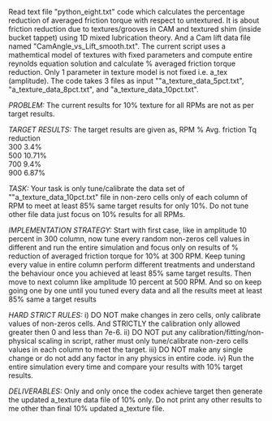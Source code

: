 Read text file "python_eight.txt" code which calculates the percentage reduction of averaged friction torque with respect to untextured. It is about friction reduction due to textures/grooves in CAM and textured shim (inside bucket tappet) using 1D mixed lubrication theory. And a Cam lift data file named "CamAngle_vs_Lift_smooth.txt". 
The current script uses a mathemtical model of textures with fixed parameters and compute entire reynolds equation solution and calculate % averaged friction torque reduction.
Only 1 parameter in texture model is not fixed i.e. a_tex (amplitude). The code takes 3 files as input ""a_texture_data_5pct.txt", "a_texture_data_8pct.txt", and "a_texture_data_10pct.txt". 

*PROBLEM:*
The current results for 10% texture for all RPMs are not as per target results.

*TARGET RESULTS:*
The target results are given as,
RPM      % Avg. friction Tq reduction         
300      3.4%                
500      10.71%            
700       9.4%         
900      6.87%   

*TASK:*
Your task is only tune/calibrate the data set of ""a_texture_data_10pct.txt" file in non-zero cells only of each column of RPM to meet at least 85% same target results for only 10%. Do not tune other file data just focus on 10% results for all RPMs.

*IMPLEMENTATION STRATEGY:*
Start with first case, like in amplitude 10 percent in 300 column, now tune every random non-zeros cell values in different and run the entire simulation and focus only on results of % reduction of averaged friction torque for 10% at 300 RPM. Keep tuning every value in entire column perform different treatments and understand the behaviour once you achieved at least 85% same target results. Then move to next column like amplitude 10 percent at 500 RPM. And so on keep going one by one until you tuned every data and all the results meet at least 85% same a target results 

*HARD STRICT RULES:*
i) DO NOT make changes in zero cells, only calibrate values of non-zeros cells. And STRICTLY the calibration only allowed greater then 0 and less than 7e-6.
ii) DO NOT put any calibration/fitting/non-physical scaling in script, rather must only tune/calibrate non-zero cells values in each column to meet the target.
iii) DO NOT make any single change or do not add any factor in any physics in entire code.
iv) Run the entire simulation every time and compare your results with 10% target results.

*DELIVERABLES:*
Only and only once the codex achieve target then generate the updated a_texture data file of 10% only. 
Do not print any other results to me other than final 10% updated a_texture file.
